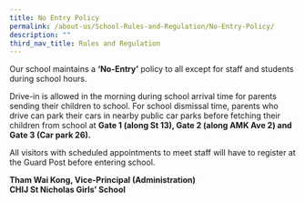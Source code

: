 ```yaml
---
title: No Entry Policy
permalink: /about-us/School-Rules-and-Regulation/No-Entry-Policy/
description: ""
third_nav_title: Rules and Regulation
---
```

Our school maintains a **‘No-Entry’** policy to all except for staff and students during school hours.

Drive-in is allowed in the morning during school arrival time for parents sending their children to school. For school dismissal time, parents who drive can park their cars in nearby public car parks before fetching their children from school at **Gate 1 (along St 13), Gate 2 (along AMK Ave 2) and Gate 3 (Car park 26).**

All visitors with scheduled appointments to meet staff will have to register at the Guard Post before entering school.


**Tham Wai Kong, Vice-Principal (Administration)**<br>
**CHIJ St Nicholas Girls’ School**